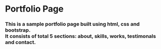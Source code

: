 
<h1>Portfolio Page</h1>
<h3>This is a sample portfolio page built using html, css and bootstrap.<br> It consists of total 5 sections: about, skills, works, testimonals and contact.</h3>
